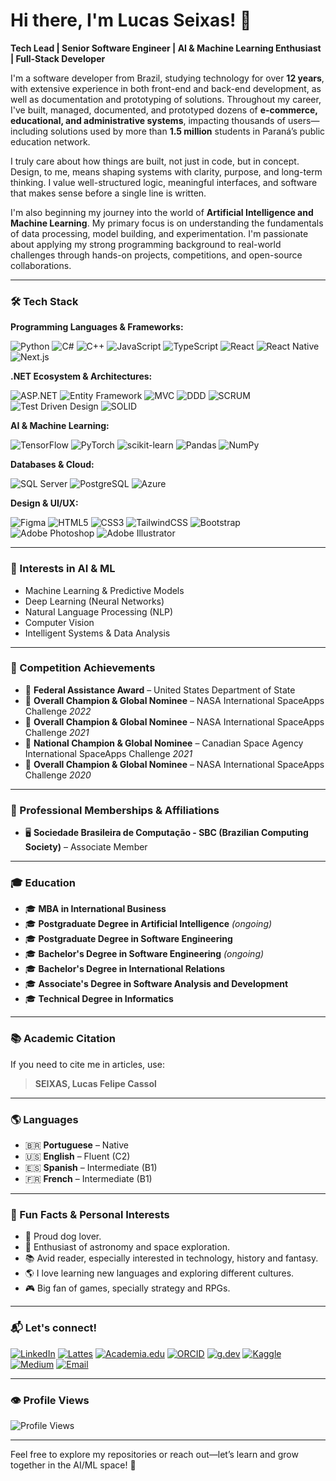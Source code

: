 # Hi there, I'm Lucas Seixas! 👋

**Tech Lead | Senior Software Engineer | AI & Machine Learning Enthusiast | Full-Stack Developer**

I'm a software developer from Brazil, studying technology for over **12 years**, with extensive experience in both front-end and back-end development, as well as documentation and prototyping of solutions. Throughout my career, I've built, managed, documented, and prototyped dozens of **e-commerce, educational, and administrative systems**, impacting thousands of users—including solutions used by more than **1.5 million** students in Paraná’s public education network.

I truly care about how things are built, not just in code, but in concept. Design, to me, means shaping systems with clarity, purpose, and long-term thinking. I value well-structured logic, meaningful interfaces, and software that makes sense before a single line is written.

I'm also beginning my journey into the world of **Artificial Intelligence and Machine Learning**. My primary focus is on understanding the fundamentals of data processing, model building, and experimentation. I'm passionate about applying my strong programming background to real-world challenges through hands-on projects, competitions, and open-source collaborations.

---

### 🛠️ Tech Stack

**Programming Languages & Frameworks:**

![Python](https://img.shields.io/badge/-Python-3776AB?style=flat&logo=python&logoColor=white)
![C#](https://img.shields.io/badge/-C%23-239120?style=flat&logo=c-sharp&logoColor=white)
![C++](https://img.shields.io/badge/-C++-00599C?style=flat&logo=c%2B%2B&logoColor=white)
![JavaScript](https://img.shields.io/badge/-JavaScript-F7DF1E?style=flat&logo=javascript&logoColor=black)
![TypeScript](https://img.shields.io/badge/-TypeScript-3178C6?style=flat&logo=typescript&logoColor=white)
![React](https://img.shields.io/badge/-React-61DAFB?style=flat&logo=react&logoColor=black)
![React Native](https://img.shields.io/badge/-React_Native-61DAFB?style=flat&logo=react&logoColor=black)
![Next.js](https://img.shields.io/badge/-Next.js-000000?style=flat&logo=next.js&logoColor=white)

**.NET Ecosystem & Architectures:**

![ASP.NET](https://img.shields.io/badge/-ASP.NET-512BD4?style=flat&logo=dotnet&logoColor=white)
![Entity Framework](https://img.shields.io/badge/-Entity_Framework-68217A?style=flat&logo=.net&logoColor=white)
![MVC](https://img.shields.io/badge/-MVC-512BD4?style=flat&logo=.net&logoColor=white)
![DDD](https://img.shields.io/badge/-Domain_Driven_Design-FF5722?style=flat&logoColor=white)
![SCRUM](https://img.shields.io/badge/-SCRUM-6DB33F?style=flat&logo=scrumalliance&logoColor=white)
![Test Driven Design](https://img.shields.io/badge/-TDD-009639?style=flat&logoColor=white)
![SOLID](https://img.shields.io/badge/-SOLID-4EAA25?style=flat&logoColor=white)

**AI & Machine Learning:**

![TensorFlow](https://img.shields.io/badge/-TensorFlow-FF6F00?style=flat&logo=tensorflow&logoColor=white)
![PyTorch](https://img.shields.io/badge/-PyTorch-EE4C2C?style=flat&logo=pytorch&logoColor=white)
![scikit-learn](https://img.shields.io/badge/-scikit--learn-F7931E?style=flat&logo=scikit-learn&logoColor=white)
![Pandas](https://img.shields.io/badge/-Pandas-150458?style=flat&logo=pandas&logoColor=white)
![NumPy](https://img.shields.io/badge/-NumPy-013243?style=flat&logo=numpy&logoColor=white)

**Databases & Cloud:**

![SQL Server](https://img.shields.io/badge/-SQL_Server-CC2927?style=flat&logo=microsoft-sql-server&logoColor=white)
![PostgreSQL](https://img.shields.io/badge/-PostgreSQL-336791?style=flat&logo=postgresql&logoColor=white)
![Azure](https://img.shields.io/badge/-Azure-0078D4?style=flat&logo=microsoft-azure&logoColor=white)

**Design & UI/UX:**

![Figma](https://img.shields.io/badge/-Figma-F24E1E?style=flat&logo=figma&logoColor=white)
![HTML5](https://img.shields.io/badge/-HTML5-E34F26?style=flat&logo=html5&logoColor=white)
![CSS3](https://img.shields.io/badge/-CSS3-1572B6?style=flat&logo=css3&logoColor=white)
![TailwindCSS](https://img.shields.io/badge/-TailwindCSS-06B6D4?style=flat&logo=tailwindcss&logoColor=white)
![Bootstrap](https://img.shields.io/badge/-Bootstrap-7952B3?style=flat&logo=bootstrap&logoColor=white)
![Adobe Photoshop](https://img.shields.io/badge/-Photoshop-31A8FF?style=flat&logo=adobephotoshop&logoColor=white)
![Adobe Illustrator](https://img.shields.io/badge/-Illustrator-FF9A00?style=flat&logo=adobeillustrator&logoColor=white)

---

### 🤖 Interests in AI & ML

- Machine Learning & Predictive Models
- Deep Learning (Neural Networks)
- Natural Language Processing (NLP)
- Computer Vision
- Intelligent Systems & Data Analysis

---

### 🏅 Competition Achievements

- 🥇 **Federal Assistance Award** – United States Department of State
- 🥇 **Overall Champion & Global Nominee** – NASA International SpaceApps Challenge *2022*
- 🥇 **Overall Champion & Global Nominee** – NASA International SpaceApps Challenge *2021*
- 🥇 **National Champion & Global Nominee** – Canadian Space Agency International SpaceApps Challenge *2021*
- 🥇 **Overall Champion & Global Nominee** – NASA International SpaceApps Challenge *2020*

---

### 🤝 Professional Memberships & Affiliations

- 🖥️ **Sociedade Brasileira de Computação - SBC (Brazilian Computing Society)** – Associate Member

---

### 🎓 Education

- 🎓 **MBA in International Business**
- 🎓 **Postgraduate Degree in Artificial Intelligence** *(ongoing)*
- 🎓 **Postgraduate Degree in Software Engineering**
- 🎓 **Bachelor's Degree in Software Engineering** *(ongoing)*
- 🎓 **Bachelor's Degree in International Relations**
- 🎓 **Associate's Degree in Software Analysis and Development**
- 🎓 **Technical Degree in Informatics**

---

### 📚 Academic Citation

If you need to cite me in articles, use:

> **SEIXAS, Lucas Felipe Cassol**  

---

### 🌎 Languages

- 🇧🇷 **Portuguese** – Native
- 🇺🇸 **English** – Fluent (C2)
- 🇪🇸 **Spanish** – Intermediate (B1)
- 🇫🇷 **French** – Intermediate (B1)

---

### 🎲 Fun Facts & Personal Interests

- 🐶 Proud dog lover.
- 🚀 Enthusiast of astronomy and space exploration.
- 📚 Avid reader, especially interested in technology, history and fantasy.
- 🌎 I love learning new languages and exploring different cultures.
- 🎮 Big fan of games, specially strategy and RPGs.

---

### 📬 Let's connect!

[![LinkedIn](https://img.shields.io/badge/-Lucas_Seixas-0077B5?style=flat&logo=linkedin&logoColor=white)](https://www.linkedin.com/in/lucas-felipe-cassol-seixas/)
[![Lattes](https://img.shields.io/badge/-Lattes-4B0082?style=flat&logo=academia&logoColor=white)](http://lattes.cnpq.br/7218468873133632)
[![Academia.edu](https://img.shields.io/badge/-Academia.edu-000000?style=flat&logo=academia&logoColor=white)](https://ufpr.academia.edu/LucasSeixas)
[![ORCID](https://img.shields.io/badge/-ORCID-A6CE39?style=flat&logo=orcid&logoColor=white)](https://orcid.org/0000-0002-0801-5384)
[![g.dev](https://img.shields.io/badge/-g.dev-4285F4?style=flat&logo=google&logoColor=white)](http://g.dev/LSeixas)
[![Kaggle](https://img.shields.io/badge/-Kaggle-20BEFF?style=flat&logo=kaggle&logoColor=white)](https://www.kaggle.com/lseixas98)
[![Medium](https://img.shields.io/badge/-Medium-12100E?style=flat&logo=medium&logoColor=white)](https://lseixas98.medium.com)
[![Email](https://img.shields.io/badge/-lucasseixas@outlook.com-0078D4?style=flat&logo=microsoft-outlook&logoColor=white)](mailto:lucasseixas@outlook.com)

---

### 👁️ Profile Views

![Profile Views](https://komarev.com/ghpvc/?username=LSeixas98&color=blueviolet)

---

Feel free to explore my repositories or reach out—let’s learn and grow together in the AI/ML space! 🚀
